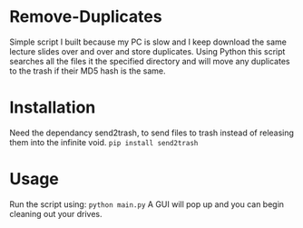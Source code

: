 # Remove-Duplicates
Simple script I built because my PC is slow and I keep download the same lecture slides over and over and store duplicates. Using Python this script searches all the files it the specified directory and will move any duplicates to the trash if their MD5 hash is the same. 

# Installation 
Need the dependancy send2trash, to send files to trash instead of releasing them into the infinite void. 
```pip install send2trash```

# Usage
Run the script using:
```python main.py```
A GUI will pop up and you can begin cleaning out your drives. 
